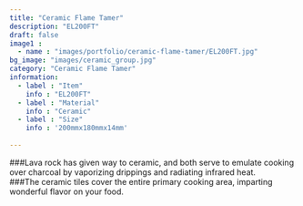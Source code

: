 ```yaml
---
title: "Ceramic Flame Tamer"
description: "EL200FT"
draft: false
image1 : 
  - name : "images/portfolio/ceramic-flame-tamer/EL200FT.jpg"
bg_image: "images/ceramic_group.jpg"
category: "Ceramic Flame Tamer"
information:
  - label : "Item"
    info : "EL200FT"
  - label : "Material"
    info : "Ceramic"
  - label : "Size"
    info : '200mmx180mmx14mm'
  
---
```

###Lava rock has given way to ceramic, and both serve to emulate cooking over charcoal by vaporizing drippings   and radiating infrared heat. <br>
###The ceramic tiles cover the entire primary cooking area, imparting wonderful flavor on your food. 